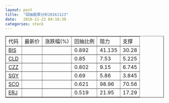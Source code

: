 ```yaml
---
layout: post
title:  "回抽股票分析20161123"
date:   2016-11-23 04:16:39
categories: stock
---
```

<script type="text/javascript">
var stockList = []
stockList.push('gb_bis');
stockList.push('gb_cld');
stockList.push('gb_czz');
stockList.push('gb_sgy');
stockList.push('gb_sco');
stockList.push('gb_erj');
</script>
<table border="1">
 <tr>
 <td>代码</td>
 <td>最新价</td>
 <td>涨跌幅(%)</td>
 <td>回抽比例</td>
 <td>阻力</td>
 <td>支撑</td>
</tr>
  <tr id="bis">
  <td><a href="http://stock.finance.sina.com.cn/usstock/quotes/BIS.html" target="_blank">BIS</a></td><td></td><td></td><td>0.892</td><td>41.135</td><td>30.28</td></tr>
  <tr id="cld">
  <td><a href="http://stock.finance.sina.com.cn/usstock/quotes/CLD.html" target="_blank">CLD</a></td><td></td><td></td><td>0.85</td><td>7.53</td><td>5.225</td></tr>
  <tr id="czz">
  <td><a href="http://stock.finance.sina.com.cn/usstock/quotes/CZZ.html" target="_blank">CZZ</a></td><td></td><td></td><td>0.802</td><td>9.15</td><td>6.745</td></tr>
  <tr id="sgy">
  <td><a href="http://stock.finance.sina.com.cn/usstock/quotes/SGY.html" target="_blank">SGY</a></td><td></td><td></td><td>0.69</td><td>5.86</td><td>3.845</td></tr>
  <tr id="sco">
  <td><a href="http://stock.finance.sina.com.cn/usstock/quotes/SCO.html" target="_blank">SCO</a></td><td></td><td></td><td>0.621</td><td>98.96</td><td>70.56</td></tr>
  <tr id="erj">
  <td><a href="http://stock.finance.sina.com.cn/usstock/quotes/ERJ.html" target="_blank">ERJ</a></td><td></td><td></td><td>0.519</td><td>21.95</td><td>17.29</td></tr>
</table>
